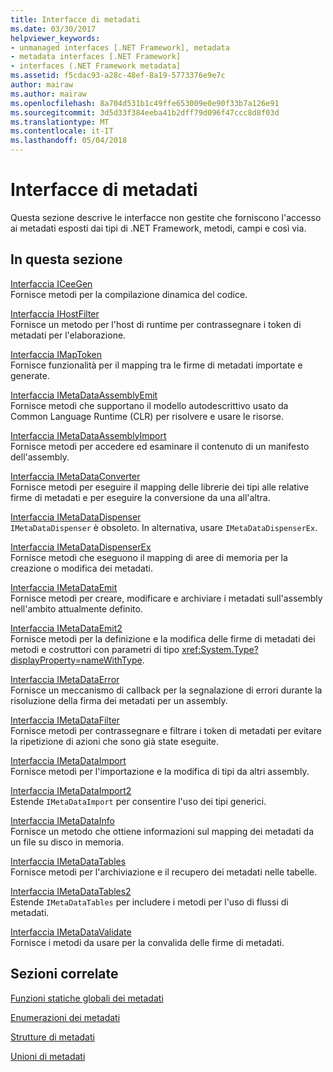 ```yaml
---
title: Interfacce di metadati
ms.date: 03/30/2017
helpviewer_keywords:
- unmanaged interfaces [.NET Framework], metadata
- metadata interfaces [.NET Framework]
- interfaces (.NET Framework metadata]
ms.assetid: f5cdac93-a28c-48ef-8a19-5773376e9e7c
author: mairaw
ms.author: mairaw
ms.openlocfilehash: 8a704d531b1c49ffe653009e0e90f33b7a126e91
ms.sourcegitcommit: 3d5d33f384eeba41b2dff79d096f47ccc8d8f03d
ms.translationtype: MT
ms.contentlocale: it-IT
ms.lasthandoff: 05/04/2018
---
```

# <a name="metadata-interfaces"></a>Interfacce di metadati
Questa sezione descrive le interfacce non gestite che forniscono l'accesso ai metadati esposti dai tipi di .NET Framework, metodi, campi e così via.  
  
## <a name="in-this-section"></a>In questa sezione  
 [Interfaccia ICeeGen](../../../../docs/framework/unmanaged-api/metadata/iceegen-interface.md)  
 Fornisce metodi per la compilazione dinamica del codice.  
  
 [Interfaccia IHostFilter](../../../../docs/framework/unmanaged-api/metadata/ihostfilter-interface.md)  
 Fornisce un metodo per l'host di runtime per contrassegnare i token di metadati per l'elaborazione.  
  
 [Interfaccia IMapToken](../../../../docs/framework/unmanaged-api/metadata/imaptoken-interface.md)  
 Fornisce funzionalità per il mapping tra le firme di metadati importate e generate.  
  
 [Interfaccia IMetaDataAssemblyEmit](../../../../docs/framework/unmanaged-api/metadata/imetadataassemblyemit-interface.md)  
 Fornisce metodi che supportano il modello autodescrittivo usato da Common Language Runtime (CLR) per risolvere e usare le risorse.  
  
 [Interfaccia IMetaDataAssemblyImport](../../../../docs/framework/unmanaged-api/metadata/imetadataassemblyimport-interface.md)  
 Fornisce metodi per accedere ed esaminare il contenuto di un manifesto dell'assembly.  
  
 [Interfaccia IMetaDataConverter](../../../../docs/framework/unmanaged-api/metadata/imetadataconverter-interface.md)  
 Fornisce metodi per eseguire il mapping delle librerie dei tipi alle relative firme di metadati e per eseguire la conversione da una all'altra.  
  
 [Interfaccia IMetaDataDispenser](../../../../docs/framework/unmanaged-api/metadata/imetadatadispenser-interface.md)  
 `IMetaDataDispenser` è obsoleto. In alternativa, usare `IMetaDataDispenserEx`.  
  
 [Interfaccia IMetaDataDispenserEx](../../../../docs/framework/unmanaged-api/metadata/imetadatadispenserex-interface.md)  
 Fornisce metodi che eseguono il mapping di aree di memoria per la creazione o modifica dei metadati.  
  
 [Interfaccia IMetaDataEmit](../../../../docs/framework/unmanaged-api/metadata/imetadataemit-interface.md)  
 Fornisce metodi per creare, modificare e archiviare i metadati sull'assembly nell'ambito attualmente definito.  
  
 [Interfaccia IMetaDataEmit2](../../../../docs/framework/unmanaged-api/metadata/imetadataemit2-interface.md)  
 Fornisce metodi per la definizione e la modifica delle firme di metadati dei metodi e costruttori con parametri di tipo <xref:System.Type?displayProperty=nameWithType>.  
  
 [Interfaccia IMetaDataError](../../../../docs/framework/unmanaged-api/metadata/imetadataerror-interface.md)  
 Fornisce un meccanismo di callback per la segnalazione di errori durante la risoluzione della firma dei metadati per un assembly.  
  
 [Interfaccia IMetaDataFilter](../../../../docs/framework/unmanaged-api/metadata/imetadatafilter-interface.md)  
 Fornisce metodi per contrassegnare e filtrare i token di metadati per evitare la ripetizione di azioni che sono già state eseguite.  
  
 [Interfaccia IMetaDataImport](../../../../docs/framework/unmanaged-api/metadata/imetadataimport-interface.md)  
 Fornisce metodi per l'importazione e la modifica di tipi da altri assembly.  
  
 [Interfaccia IMetaDataImport2](../../../../docs/framework/unmanaged-api/metadata/imetadataimport2-interface.md)  
 Estende `IMetaDataImport` per consentire l'uso dei tipi generici.  
  
 [Interfaccia IMetaDataInfo](../../../../docs/framework/unmanaged-api/metadata/imetadatainfo-interface.md)  
 Fornisce un metodo che ottiene informazioni sul mapping dei metadati da un file su disco in memoria.  
  
 [Interfaccia IMetaDataTables](../../../../docs/framework/unmanaged-api/metadata/imetadatatables-interface.md)  
 Fornisce metodi per l'archiviazione e il recupero dei metadati nelle tabelle.  
  
 [Interfaccia IMetaDataTables2](../../../../docs/framework/unmanaged-api/metadata/imetadatatables2-interface.md)  
 Estende `IMetaDataTables` per includere i metodi per l'uso di flussi di metadati.  
  
 [Interfaccia IMetaDataValidate](../../../../docs/framework/unmanaged-api/metadata/imetadatavalidate-interface.md)  
 Fornisce i metodi da usare per la convalida delle firme di metadati.  
  
## <a name="related-sections"></a>Sezioni correlate  
 [Funzioni statiche globali dei metadati](../../../../docs/framework/unmanaged-api/metadata/metadata-global-static-functions.md)  
  
 [Enumerazioni dei metadati](../../../../docs/framework/unmanaged-api/metadata/metadata-enumerations.md)  
  
 [Strutture di metadati](../../../../docs/framework/unmanaged-api/metadata/metadata-structures.md)  
  
 [Unioni di metadati](../../../../docs/framework/unmanaged-api/metadata/metadata-unions.md)
